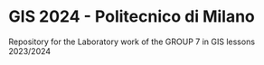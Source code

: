 # GIS 2024 - Politecnico di Milano

Repository for the Laboratory work of the GROUP 7 in GIS lessons 2023/2024 